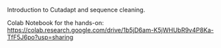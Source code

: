 Introduction to Cutadapt and sequence cleaning.

Colab Notebook for the hands-on: https://colab.research.google.com/drive/1b5jD6am-K5jWHUbR9v4P8Ka-TfF5J6po?usp=sharing
